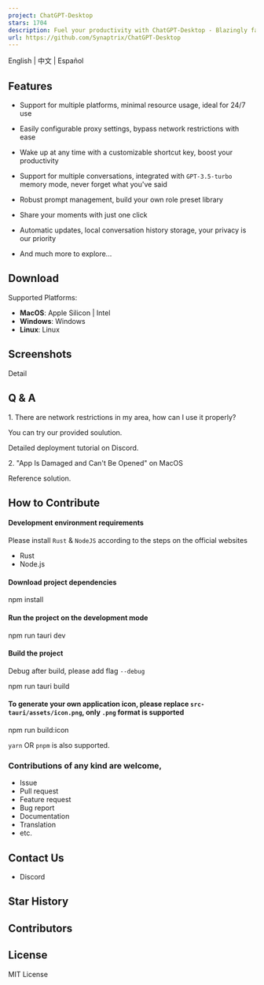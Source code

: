 ```yaml
---
project: ChatGPT-Desktop
stars: 1704
description: Fuel your productivity with ChatGPT-Desktop - Blazingly fast and supercharged!
url: https://github.com/Synaptrix/ChatGPT-Desktop
---
```


  

English | 中文 | Español

  

Features
--------

-   Support for multiple platforms, minimal resource usage, ideal for 24/7 use
    
-   Easily configurable proxy settings, bypass network restrictions with ease
    
-   Wake up at any time with a customizable shortcut key, boost your productivity
    
-   Support for multiple conversations, integrated with `GPT-3.5-turbo` memory mode, never forget what you've said
    
-   Robust prompt management, build your own role preset library
    
-   Share your moments with just one click
    
-   Automatic updates, local conversation history storage, your privacy is our priority
    
-   And much more to explore...
    

Download
--------

Supported Platforms:

-   **MacOS**: Apple Silicon | Intel
-   **Windows**: Windows
-   **Linux**: Linux

Screenshots
-----------

Detail

Q & A
-----

1\. There are network restrictions in my area, how can I use it properly?

You can try our provided soulution.

Detailed deployment tutorial on Discord.

2\. "App Is Damaged and Can't Be Opened" on MacOS

Reference solution.

How to Contribute
-----------------

#### Development environment requirements

Please install `Rust` & `NodeJS` according to the steps on the official websites

-   Rust
-   Node.js

#### Download project dependencies

npm install

#### Run the project on the development mode

npm run tauri dev

#### Build the project

Debug after build, please add flag `--debug`

npm run tauri build

#### To generate your own application icon, please replace `src-tauri/assets/icon.png`, only `.png` format is supported

npm run build:icon

`yarn` OR `pnpm` is also supported.

### Contributions of any kind are welcome,

-   Issue
-   Pull request
-   Feature request
-   Bug report
-   Documentation
-   Translation
-   etc.

Contact Us
----------

-   Discord

Star History
------------

Contributors
------------

License
-------

MIT License
